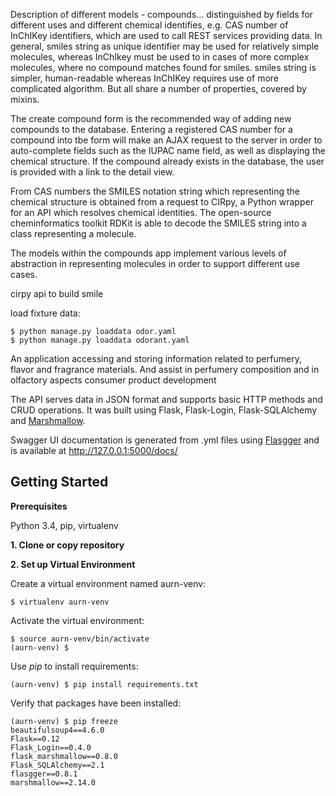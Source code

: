 Description of different models - compounds... distinguished
by fields for different uses and different chemical identifies, e.g.
CAS number of InChIKey identifiers, which are used to call REST
services providing data. In general, smiles string as unique identifier
 may be used for relatively simple molecules, whereas InChIkey must be used to
 in cases of more complex molecules, where no compound matches found
  for smiles.  smiles string is simpler, human-readable whereas InChIKey
  requires use of more complicated algorithm.  But all share a number of properties,
covered by mixins.


The create compound form is the recommended way of adding new compounds
to the database. Entering a registered CAS number for a
compound into tbe form will make an AJAX request to the server in order
to auto-complete fields such as the IUPAC name field, as well as displaying
the chemical structure. If the compound already exists in the database,
the user is provided with a link to the detail view.

From CAS numbers the SMILES notation string which representing the chemical
structure is obtained from a request to CIRpy, a Python wrapper for an
API which resolves chemical identities.
The open-source cheminformatics toolkit RDKit is able to decode
the SMILES string into a class representing a molecule.

The models within the compounds app implement various levels of abstraction
in representing molecules in order to support different use cases.


cirpy api to build smile

load fixture data:

    $ python manage.py loaddata odor.yaml
    $ python manage.py loaddata odorant.yaml




An application
 accessing and storing information related to perfumery, flavor and
 fragrance materials. And assist in perfumery composition and in
 olfactory aspects consumer product development


The API serves data in JSON format and supports basic HTTP methods and CRUD operations. It was built using Flask, Flask-Login, Flask-SQLAlchemy and [Marshmallow](http://marshmallow.readthedocs.io/).

Swagger UI documentation is generated from .yml files using [Flasgger](https://github.com/rochacbruno/flasgger) and is available at http://127.0.0.1:5000/docs/

Getting Started
---------------

**Prerequisites**

Python 3.4, pip, virtualenv

**1. Clone or copy repository**

**2. Set up Virtual Environment**

Create a virtual environment named aurn-venv:

    $ virtualenv aurn-venv

Activate the virtual environment:

    $ source aurn-venv/bin/activate
    (aurn-venv) $

Use *pip* to install requirements:

    (aurn-venv) $ pip install requirements.txt

Verify that packages have been installed:

    (aurn-venv) $ pip freeze
    beautifulsoup4==4.6.0
    Flask==0.12
    Flask_Login==0.4.0
    flask_marshmallow==0.8.0
    Flask_SQLAlchemy==2.1
    flasgger==0.8.1
    marshmallow==2.14.0